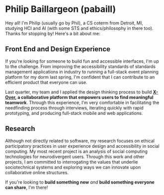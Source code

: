 # Philip Baillargeon (pabaill)

Hey all! I'm Philip (usually go by Phil), a CS coterm from Detroit, MI, studying HCI and AI (with some STS and ethics/philosophy in there too). Thanks for stopping by! Here's a bit about me:

## Front End and Design Experience

If you're looking for someone to build fun and accessible interfaces, I'm up to the challenge. From improving the accessibility standards of standards management applications in industry to running a full-stack event planning platform for my dorm last spring, I'm confident that I can contribute to an efficient product that everyone can use.

Last quarter, my team and I applied the design thinking process to build **[X-Over](https://web.stanford.edu/class/cs147/projects/ThreadsandTrends/X-Over/), a collaborative platform that empowers users to find meaningful teamwork**. Through this experience, I'm very comfortable in facilitating the needfinding process through interviews, iterating quickly with rapid prototyping, and producing full-stack mobile and web applications.

## Research

Although not directly related to software, my research focuses on ethical participatory practices in user experience design and accessibility in social computing. My most recent project is an analysis of social computing technologies for neurodivergent users. Through this work and other projects, I am committed to interrogating the values that underlie sociotechnical systems and exploring ways we can innovate upon collaborative online structures.

If you're looking to **build something new** _and_ **build something everyone can share**, I'm there!

